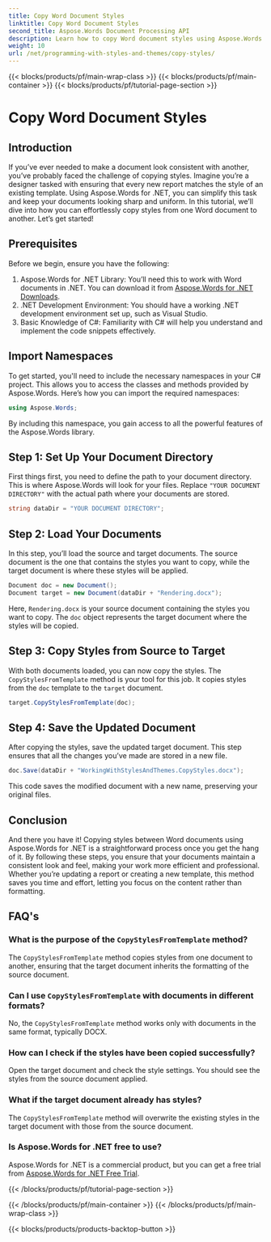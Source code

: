 ```yaml
---
title: Copy Word Document Styles
linktitle: Copy Word Document Styles
second_title: Aspose.Words Document Processing API
description: Learn how to copy Word document styles using Aspose.Words for .NET. Follow our step-by-step guide to ensure consistent document formatting effortlessly.
weight: 10
url: /net/programming-with-styles-and-themes/copy-styles/
---
```


{{< blocks/products/pf/main-wrap-class >}}
{{< blocks/products/pf/main-container >}}
{{< blocks/products/pf/tutorial-page-section >}}

# Copy Word Document Styles

## Introduction

If you’ve ever needed to make a document look consistent with another, you’ve probably faced the challenge of copying styles. Imagine you’re a designer tasked with ensuring that every new report matches the style of an existing template. Using Aspose.Words for .NET, you can simplify this task and keep your documents looking sharp and uniform. In this tutorial, we’ll dive into how you can effortlessly copy styles from one Word document to another. Let’s get started!

## Prerequisites

Before we begin, ensure you have the following:

1. Aspose.Words for .NET Library: You’ll need this to work with Word documents in .NET. You can download it from [Aspose.Words for .NET Downloads](https://releases.aspose.com/words/net/).
2. .NET Development Environment: You should have a working .NET development environment set up, such as Visual Studio.
3. Basic Knowledge of C#: Familiarity with C# will help you understand and implement the code snippets effectively.

## Import Namespaces

To get started, you'll need to include the necessary namespaces in your C# project. This allows you to access the classes and methods provided by Aspose.Words. Here’s how you can import the required namespaces:

```csharp
using Aspose.Words;
```

By including this namespace, you gain access to all the powerful features of the Aspose.Words library.

## Step 1: Set Up Your Document Directory

First things first, you need to define the path to your document directory. This is where Aspose.Words will look for your files. Replace `"YOUR DOCUMENT DIRECTORY"` with the actual path where your documents are stored.

```csharp
string dataDir = "YOUR DOCUMENT DIRECTORY";
```

## Step 2: Load Your Documents

In this step, you’ll load the source and target documents. The source document is the one that contains the styles you want to copy, while the target document is where these styles will be applied. 

```csharp
Document doc = new Document();
Document target = new Document(dataDir + "Rendering.docx");
```

Here, `Rendering.docx` is your source document containing the styles you want to copy. The `doc` object represents the target document where the styles will be copied.

## Step 3: Copy Styles from Source to Target

With both documents loaded, you can now copy the styles. The `CopyStylesFromTemplate` method is your tool for this job. It copies styles from the `doc` template to the `target` document.

```csharp
target.CopyStylesFromTemplate(doc);
```

## Step 4: Save the Updated Document

After copying the styles, save the updated target document. This step ensures that all the changes you’ve made are stored in a new file.

```csharp
doc.Save(dataDir + "WorkingWithStylesAndThemes.CopyStyles.docx");
```

This code saves the modified document with a new name, preserving your original files.

## Conclusion

And there you have it! Copying styles between Word documents using Aspose.Words for .NET is a straightforward process once you get the hang of it. By following these steps, you ensure that your documents maintain a consistent look and feel, making your work more efficient and professional. Whether you’re updating a report or creating a new template, this method saves you time and effort, letting you focus on the content rather than formatting.

## FAQ's

### What is the purpose of the `CopyStylesFromTemplate` method?  
The `CopyStylesFromTemplate` method copies styles from one document to another, ensuring that the target document inherits the formatting of the source document.

### Can I use `CopyStylesFromTemplate` with documents in different formats?  
No, the `CopyStylesFromTemplate` method works only with documents in the same format, typically DOCX.

### How can I check if the styles have been copied successfully?  
Open the target document and check the style settings. You should see the styles from the source document applied.

### What if the target document already has styles?  
The `CopyStylesFromTemplate` method will overwrite the existing styles in the target document with those from the source document.

### Is Aspose.Words for .NET free to use?  
Aspose.Words for .NET is a commercial product, but you can get a free trial from [Aspose.Words for .NET Free Trial](https://releases.aspose.com/).

{{< /blocks/products/pf/tutorial-page-section >}}

{{< /blocks/products/pf/main-container >}}
{{< /blocks/products/pf/main-wrap-class >}}

{{< blocks/products/products-backtop-button >}}
